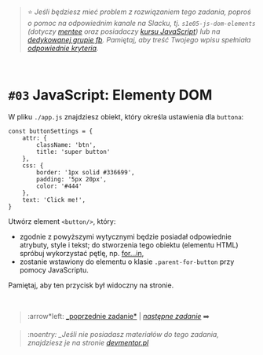 > :star: _Jeśli będziesz mieć problem z rozwiązaniem tego zadania, poproś o pomoc na odpowiednim kanale na Slacku, tj. `s1e05-js-dom-elements` (dotyczy [mentee](https://devmentor.pl/mentoring-javascript/) oraz posiadaczy [kursu JavaScript](https://devmentor.pl/p/javascript-for-beginners/)) lub na [dedykowanej grupie fb](https://www.facebook.com/groups/155234921740033). Pamiętaj, aby treść Twojego wpisu spełniała [odpowiednie kryteria](https://devmentor.pl/jak-prosic-o-pomoc/)._

&nbsp;

# `#03` JavaScript: Elementy DOM

W pliku `./app.js` znajdziesz obiekt, który określa ustawienia dla `buttona`:

```
const buttonSettings = {
    attr: {
        className: 'btn',
        title: 'super button'
    },
    css: {
        border: '1px solid #336699',
        padding: '5px 20px',
        color: '#444'
    },
    text: 'Click me!',
}
```

Utwórz element `<button/>`, który:

- zgodnie z powyższymi wytycznymi będzie posiadał odpowiednie atrybuty, style i tekst; do stworzenia tego obiektu (elementu HTML) spróbuj wykorzystać pętlę, np. [for...in](https://developer.mozilla.org/pl/docs/Web/JavaScript/Referencje/Polecenia/for...in),
- zostanie wstawiony do elementu o klasie `.parent-for-button` przy pomocy JavaScriptu.

Pamiętaj, aby ten przycisk był widoczny na stronie.

&nbsp;

> :arrow*left: [\_poprzednie zadanie*](./../02) | [_następne zadanie_](./../04) :arrow_right:

> :no*entry: \_Jeśli nie posiadasz materiałów do tego zadania, znajdziesz je na stronie [devmentor.pl](https://devmentor.pl/p/js-basics/)*
